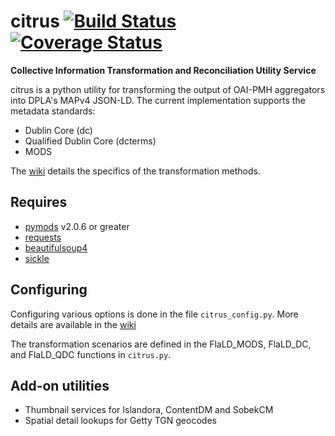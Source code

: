 # citrus [![Build Status](https://travis-ci.org/mrmiguez/citrus.svg?branch=master)](https://travis-ci.org/mrmiguez/citrus) [![Coverage Status](https://coveralls.io/repos/github/mrmiguez/citrus/badge.svg?branch=master)](https://coveralls.io/github/mrmiguez/citrus?branch=master)
**Collective Information Transformation and Reconciliation Utility Service**

citrus is a python utility for transforming the output of OAI-PMH aggregators into DPLA's MAPv4 JSON-LD. 
The current implementation supports the metadata standards:
* Dublin Core (dc)
* Qualified Dublin Core (dcterms)
* MODS

The [wiki](https://github.com/mrmiguez/citrus/wiki) details the specifics of the transformation methods.

## Requires

* [pymods](https://github.com/mrmiguez/pymods) v2.0.6 or greater
* [requests](http://docs.python-requests.org)
* [beautifulsoup4](https://www.crummy.com/software/BeautifulSoup/)
* [sickle](https://sickle.readthedocs.io/en/latest/)

## Configuring

Configuring various options is done in the file `citrus_config.py`. More details are available in the [wiki](https://github.com/mrmiguez/citrus/wiki)

The transformation scenarios are defined in the FlaLD_MODS, FlaLD_DC, and FlaLD_QDC functions in `citrus.py`. 

## Add-on utilities
* Thumbnail services for Islandora, ContentDM and SobekCM
* Spatial detail lookups for Getty TGN geocodes
